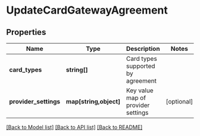 # UpdateCardGatewayAgreement

## Properties
Name | Type | Description | Notes
------------ | ------------- | ------------- | -------------
**card_types** | **string[]** | Card types supported by agreement | 
**provider_settings** | **map[string,object]** | Key value map of provider settings | [optional] 

[[Back to Model list]](../README.md#documentation-for-models) [[Back to API list]](../README.md#documentation-for-api-endpoints) [[Back to README]](../README.md)


